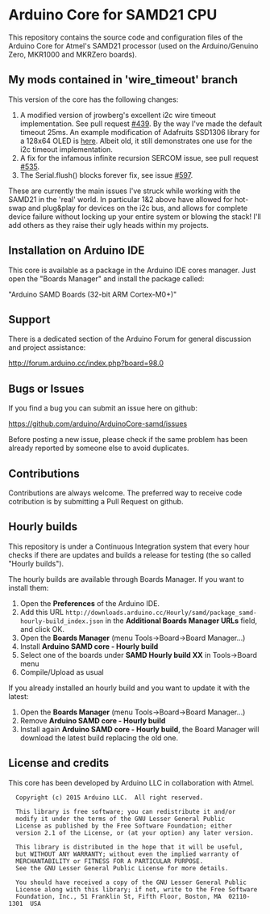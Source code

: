 # Arduino Core for SAMD21 CPU

This repository contains the source code and configuration files of the Arduino Core
for Atmel's SAMD21 processor (used on the Arduino/Genuino Zero, MKR1000 and MKRZero boards).

## My mods contained in 'wire_timeout' branch

This version of the core has the following changes:

1. A modified version of jrowberg's excellent i2c wire timeout implementation. See pull request [#439](https://github.com/arduino/ArduinoCore-samd/pull/439). By the way I've made the default timeout 25ms. An example modification of Adafruits SSD1306 library for a 128x64 OLED is [here](https://github.com/acicuc/Adafruit_SSD1306/tree/wire_timeout). Albeit old, it still demonstrates one use for the i2c timeout implementation.
2. A fix for the infamous infinite recursion SERCOM issue, see pull request [#535](https://github.com/arduino/ArduinoCore-samd/pull/535).
3. The Serial.flush() blocks forever fix, see issue [#597](https://github.com/arduino/ArduinoCore-samd/issues/597).

These are currently the main issues I've struck while working with the SAMD21 in the 'real' world. In particular 1&2 above have allowed for hot-swap and plug&play for devices on the i2c bus, and allows for complete device failure without locking up your entire system or blowing the stack! I'll add others as they raise their ugly heads within my projects.

## Installation on Arduino IDE

This core is available as a package in the Arduino IDE cores manager.
Just open the "Boards Manager" and install the package called:

"Arduino SAMD Boards (32-bit ARM Cortex-M0+)"

## Support

There is a dedicated section of the Arduino Forum for general discussion and project assistance:

http://forum.arduino.cc/index.php?board=98.0

## Bugs or Issues

If you find a bug you can submit an issue here on github:

https://github.com/arduino/ArduinoCore-samd/issues

Before posting a new issue, please check if the same problem has been already reported by someone else
to avoid duplicates.

## Contributions

Contributions are always welcome. The preferred way to receive code cotribution is by submitting a 
Pull Request on github.

## Hourly builds

This repository is under a Continuous Integration system that every hour checks if there are updates and
builds a release for testing (the so called "Hourly builds").

The hourly builds are available through Boards Manager. If you want to install them:
  1. Open the **Preferences** of the Arduino IDE.
  2. Add this URL `http://downloads.arduino.cc/Hourly/samd/package_samd-hourly-build_index.json` in the **Additional Boards Manager URLs** field, and click OK.
  3. Open the **Boards Manager** (menu Tools->Board->Board Manager...)
  4. Install **Arduino SAMD core - Hourly build**
  5. Select one of the boards under **SAMD Hourly build XX** in Tools->Board menu
  6. Compile/Upload as usual

If you already installed an hourly build and you want to update it with the latest:
  1. Open the **Boards Manager** (menu Tools->Board->Board Manager...)
  2. Remove **Arduino SAMD core - Hourly build**
  3. Install again **Arduino SAMD core - Hourly build**, the Board Manager will download the latest build replacing the old one.

## License and credits

This core has been developed by Arduino LLC in collaboration with Atmel.

```
  Copyright (c) 2015 Arduino LLC.  All right reserved.

  This library is free software; you can redistribute it and/or
  modify it under the terms of the GNU Lesser General Public
  License as published by the Free Software Foundation; either
  version 2.1 of the License, or (at your option) any later version.

  This library is distributed in the hope that it will be useful,
  but WITHOUT ANY WARRANTY; without even the implied warranty of
  MERCHANTABILITY or FITNESS FOR A PARTICULAR PURPOSE.
  See the GNU Lesser General Public License for more details.

  You should have received a copy of the GNU Lesser General Public
  License along with this library; if not, write to the Free Software
  Foundation, Inc., 51 Franklin St, Fifth Floor, Boston, MA  02110-1301  USA
```
